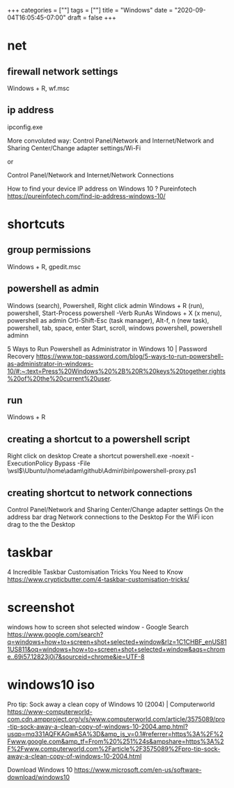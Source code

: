 +++
categories = [""]
tags = [""]
title = "Windows"
date = "2020-09-04T16:05:45-07:00"
draft = false
+++

# net

## firewall network settings

Windows + R, wf.msc

## ip address

ipconfig.exe

More convoluted way:
Control Panel/Network and Internet/Network and Sharing Center/Change adapter settings/Wi-Fi

or

Control Panel/Network and Internet/Network Connections

How to find your device IP address on Windows 10 ? Pureinfotech
https://pureinfotech.com/find-ip-address-windows-10/

# shortcuts

## group permissions

Windows + R, gpedit.msc

## powershell as admin

Windows (search), Powershell, Right click admin
Windows + R (run), powershell, Start-Process powershell -Verb RunAs
Windows + X (x menu), powershell as admin
Crtl-Shift-Esc (task manager), Alt-f, n (new task), powershell, tab, space, enter
Start, scroll, windows powershell, powershell adminn

5 Ways to Run Powershell as Administrator in Windows 10 | Password Recovery
https://www.top-password.com/blog/5-ways-to-run-powershell-as-administrator-in-windows-10/#:~:text=Press%20Windows%20%2B%20R%20keys%20together,rights%20of%20the%20current%20user.

## run

Windows + R

## creating a shortcut to a powershell script

Right click on desktop
Create a shortcut
powershell.exe -noexit -ExecutionPolicy Bypass -File \\wsl$\Ubuntu\home\adam\github\Admin\bin\powershell-proxy.ps1

## creating shortcut to network connections

Control Panel/Network and Sharing Center/Change adapter settings
On the address bar drag Network connections to the Desktop
For the WiFi icon drag to the the Desktop

# taskbar
4 Incredible Taskbar Customisation Tricks You Need to Know
https://www.crypticbutter.com/4-taskbar-customisation-tricks/

# screenshot
windows how to screen shot selected window - Google Search
https://www.google.com/search?q=windows+how+to+screen+shot+selected+window&rlz=1C1CHBF_enUS811US811&oq=windows+how+to+screen+shot+selected+window&aqs=chrome..69i57.12823j0j7&sourceid=chrome&ie=UTF-8

# windows10 iso

Pro tip: Sock away a clean copy of Windows 10 (2004) | Computerworld
https://www-computerworld-com.cdn.ampproject.org/v/s/www.computerworld.com/article/3575089/pro-tip-sock-away-a-clean-copy-of-windows-10-2004.amp.html?usqp=mq331AQFKAGwASA%3D&amp_js_v=0.1#referrer=https%3A%2F%2Fwww.google.com&amp_tf=From%20%251%24s&ampshare=https%3A%2F%2Fwww.computerworld.com%2Farticle%2F3575089%2Fpro-tip-sock-away-a-clean-copy-of-windows-10-2004.html

Download Windows 10
https://www.microsoft.com/en-us/software-download/windows10

